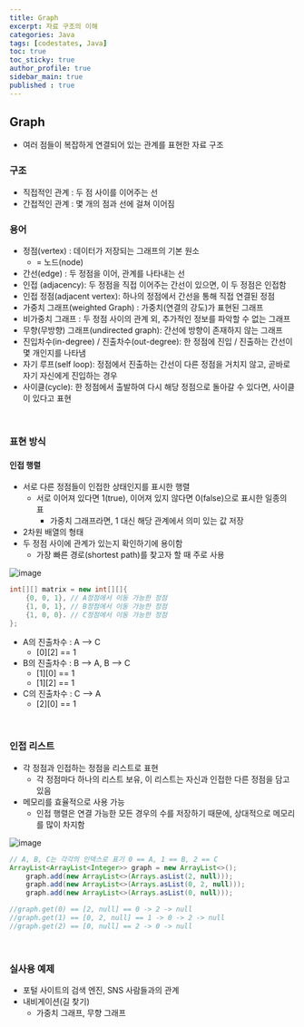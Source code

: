 ```yaml
---
title: Graph
excerpt: 자료 구조의 이해
categories: Java
tags: [codestates, Java]
toc: true
toc_sticky: true
author_profile: true
sidebar_main: true
published : true
---
```


## Graph
- 여러 점들이 복잡하게 연결되어 있는 관계를 표현한 자료 구조

### 구조
- 직접적인 관계 : 두 점 사이를 이어주는 선
- 간접적인 관계 : 몇 개의 점과 선에 걸쳐 이어짐

### 용어
- 정점(vertex) : 데이터가 저장되는 그래프의 기본 원소
  - = 노드(node)
- 간선(edge) : 두 정점을 이어, 관계를 나타내는 선
- 인접 (adjacency): 두 정점을 직접 이어주는 간선이 있으면, 이 두 정점은 인접함 
- 인접 정점(adjacent vertex): 하나의 정점에서 간선을 통해 직접 연결된 정점
- 가중치 그래프(weighted Graph) : 가중치(연결의 강도)가 표현된 그래프
- 비가중치 그래프 : 두 정점 사이의 관계 외, 추가적인 정보를 파악할 수 없는 그래프
- 무향(무방향) 그래프(undirected graph): 간선에 방향이 존재하지 않는 그래프 
- 진입차수(in-degree) / 진출차수(out-degree): 한 정점에 진입 / 진출하는 간선이 몇 개인지를 나타냄
- 자기 루프(self loop): 정점에서 진출하는 간선이 다른 정점을 거치지 않고, 곧바로 자기 자신에게 진입하는 경우
- 사이클(cycle): 한 정점에서 출발하여 다시 해당 정점으로 돌아갈 수 있다면, 사이클이 있다고 표현 

<br>

### 표현 방식

#### 인접 행렬

- 서로 다른 정점들이 인접한 상태인지를 표시한 행렬
  - 서로 이어져 있다면 1(true), 이어져 있지 않다면 0(false)으로 표시한 일종의 표 
    - 가중치 그래프라면, 1 대신 해당 관계에서 의미 있는 값 저장
- 2차원 배열의 형태 
- 두 정점 사이에 관계가 있는지 확인하기에 용이함
  - 가장 빠른 경로(shortest path)를 찾고자 할 때 주로 사용

![image](https://github.com/JSooCha/JSooCha.github.io/assets/90169862/7bb8fab5-9f34-436f-9422-05d64ba865b0)

```java
int[][] matrix = new int[][]{
	{0, 0, 1}, // A정점에서 이동 가능한 정점
	{1, 0, 1}, // B정점에서 이동 가능한 정점
	{1, 0, 0}. // C정점에서 이동 가능한 정점
}; 
```
- A의 진출차수 : A —> C
  - [0][2] == 1
- B의 진출차수 : B —> A, B —> C
  - [1][0] == 1
  - [1][2] == 1
- C의 진출차수 : C —> A
  - [2][0] == 1

<br>

### 인접 리스트
- 각 정점과 인접하는 정점을 리스트로 표현
  - 각 정점마다 하나의 리스트 보유, 이 리스트는 자신과 인접한 다른 정점을 담고 있음 
- 메모리를 효율적으로 사용 가능
  - 인접 행렬은 연결 가능한 모든 경우의 수를 저장하기 때문에, 상대적으로 메모리를 많이 차지함

![image](https://github.com/JSooCha/JSooCha.github.io/assets/90169862/b2e14032-fc1f-4425-aa12-3874344706a2)

```java
// A, B, C는 각각의 인덱스로 표기 0 == A, 1 == B, 2 == C
ArrayList<ArrayList<Integer>> graph = new ArrayList<>();
    graph.add(new ArrayList<>(Arrays.asList(2, null)));
    graph.add(new ArrayList<>(Arrays.asList(0, 2, null)));
    graph.add(new ArrayList<>(Arrays.asList(0, null)));

//graph.get(0) == [2, null] == 0 -> 2 -> null
//graph.get(1) == [0, 2, null] == 1 -> 0 -> 2 -> null
//graph.get(2) == [0, null] == 2 -> 0 -> null
```

<br>

### 실사용 예제
- 포털 사이트의 검색 엔진, SNS 사람들과의 관계 
- 내비게이션(길 찾기) 
  - 가중치 그래프, 무향 그래프



